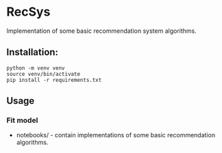# RecSys
Implementation of some basic recommendation system algorithms.

## Installation:
~~~
python -m venv venv
source venv/bin/activate
pip install -r requirements.txt
~~~

## Usage

### Fit model

* notebooks/ - contain implementations of some basic recommendation algorithms.